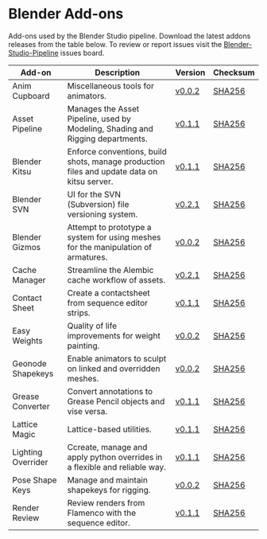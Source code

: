 # Blender Add-ons

Add-ons used by the Blender Studio pipeline. Download the latest addons releases from the table below. To review or report issues visit the [Blender-Studio-Pipeline](https://projects.blender.org/studio/blender-studio-pipeline/issues) issues board.


| Add-on | Description | Version | Checksum |
|---|---|---|---|
|Anim Cupboard |Miscellaneous tools for animators. | [v0.0.2](../download/anim_cupboard/anim_cupboard-0.0.2.zip) |[SHA256](../download/anim_cupboard/anim_cupboard-0.0.2.sha256)|
|Asset Pipeline |Manages the Asset Pipeline, used by Modeling, Shading and Rigging departments. |[v0.1.1](../download/asset_pipeline/asset_pipeline-0.1.1.zip) |[SHA256](../download/asset_pipeline/asset_pipeline-0.1.1.sha256)|
|Blender Kitsu|Enforce conventions, build shots, manage production files and update data on kitsu server. |[v0.1.1](../download/blender_kitsu/blender_kitsu-0.1.1.zip) |[SHA256](../download/blender_kitsu/blender_kitsu-0.1.1.sha256)|
|Blender SVN |UI for the SVN (Subversion) file versioning system.  | [v0.2.1](../download/blender_svn/blender_svn-0.2.1.zip) |[SHA256](../download/blender_svn/blender_svn-0.2.1.sha256)|
|Blender Gizmos|Attempt to prototype a system for using meshes for the manipulation of armatures.  |[v0.0.2](../download/bone_gizmos/blender_gizmos-0.0.2.zip) |[SHA256](../download/bone_gizmos/blender_gizmos-0.0.2.sha256)|
|Cache Manager |Streamline the Alembic cache workflow of assets. |[v0.2.1](../download/cache_manager/cache_manager-0.2.1.zip) |[SHA256](../download/cache_manager/cache_manager-0.2.1.sha256)|
|Contact Sheet |Create a contactsheet from sequence editor strips.  | [v0.1.1](../download/contactsheet/contact_sheet-0.1.1.zip) |[SHA256](../download/contactsheet/contact_sheet-0.1.1.sha256)|
|Easy Weights |Quality of life improvements for weight painting.  |[v0.0.2](../download/easy_wights/easy_wights-0.0.2.zip) |[SHA256](../download/easy_wights/easy_wights-0.0.2.sha256)|
|Geonode Shapekeys |Enable animators to sculpt on linked and overridden meshes.  | [v0.0.2](../download/geonode_shapekeys/geonode_shapekeys-0.0.2.zip) |[SHA256](../download/geonode_shapekeys/geonode_shapekeys-0.0.2.sha256)|
|Grease Converter |Convert annotations to Grease Pencil objects and vise versa.  |[v0.1.1](../download/grease_converter/grease_converter-0.1.1.zip) |[SHA256](../download/grease_converter/grease_converter-0.1.1.sha256)|
|Lattice Magic |Lattice-based utilities.  |[v0.1.1](../download/lattice_magic/lattice_magic-0.1.1.zip) |[SHA256](../download/lattice_magic/lattice_magic-0.1.1.sha256)|
|Lighting Overrider |Ccreate, manage and apply python overrides in a flexible and reliable way.  | [v0.1.1](../download/lighting_overrider/lighting_overrider-0.1.1.zip) |[SHA256](downloadlighting_overrider/lighting_overrider-0.1.1.sha256)|
|Pose Shape Keys|Manage and maintain shapekeys for rigging.  |[v0.0.2](../download/pose_shape_keys/pose_shape_keys-0.0.2.zip) |[SHA256](../download/pose_shape_keys/pose_shape_keys-0.1.1.sha256)|
|Render Review |Review renders from Flamenco with the sequence editor.  |[v0.1.1](../download/render_review/render_review-0.1.1.zip) |[SHA256](../download/render_review/render_review-0.1.1.sha256)|